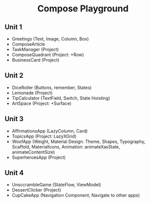 <h1 align="center">Compose Playground</h1>

## Unit 1

- Greetings (Text, Image, Column, Box)
- ComposeArticle
- TaskManager (Project)
- ComposeQuadrant (Project: +Row)
- BusinessCard (Project)

## Unit 2

- DiceRoller (Buttons, remember, States)
- Lemonade (Project)
- TipCalculator (TextField, Switch, State Hoisting)
- ArtSpace (Project: +Surface)

## Unit 3

- AffirmationsApp (LazyColumn, Card)
- TopicsApp (Project: LazyXGrid)
- WoofApp (Weight, Material Design: Theme, Shapes, Typography, Scaffold, MaterialIcons, Animation:
  animateXasState, animateContentSize)
- SuperheroesApp (Project)

## Unit 4

- UnsccrambleGame (StateFlow, ViewModel)
- DessertClicker (Project)
- CupCakeApp (Navigation Component, Navigate to other apps)